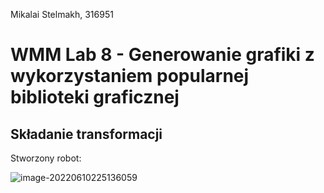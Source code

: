 Mikalai Stelmakh, 316951

# WMM Lab 8 - Generowanie grafiki z wykorzystaniem popularnej biblioteki graficznej

## Składanie transformacji

Stworzony robot:

![image-20220610225136059](C:\Users\mikal\AppData\Roaming\Typora\typora-user-images\image-20220610225136059.png)